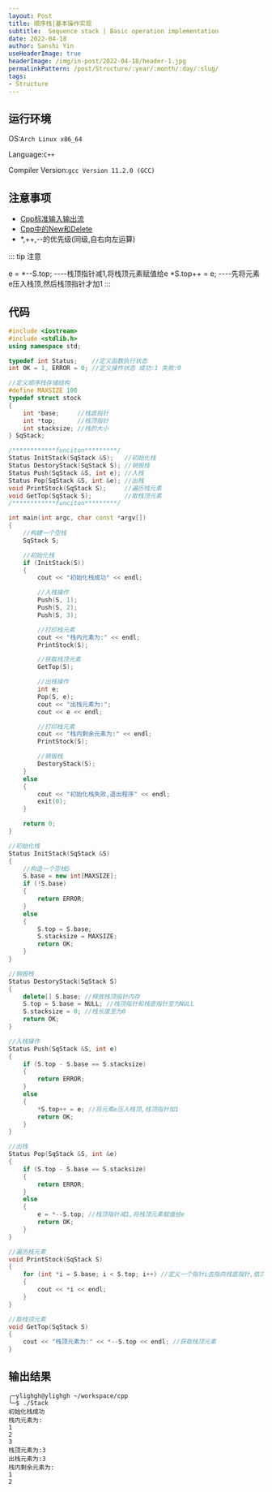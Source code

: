 ```yaml
---
layout: Post
title: 顺序栈|基本操作实现 
subtitle:  Sequence stack | Basic operation implementation
date: 2022-04-18
author: Sanshi Yin
useHeaderImage: true
headerImage: /img/in-post/2022-04-18/header-1.jpg
permalinkPattern: /post/Structure/:year/:month/:day/:slug/
tags:
- Structure
---
```


## 运行环境

OS:`Arch Linux x86_64`

Language:`C++`

Compiler Version:`gcc Version 11.2.0 (GCC)`


## 注意事项

- [Cpp标准输入输出流](https://www.runoob.com/cplusplus/cpp-basic-input-output.html)
- [Cpp中的New和Delete](https://www.runoob.com/cplusplus/cpp-dynamic-memory.html)
- *,++,--的优先级(同级,自右向左运算)

::: tip 注意

e = *--S.top;  ----栈顶指针减1,将栈顶元素赋值给e
*S.top++ = e;  ----先将元素e压入栈顶,然后栈顶指针才加1
:::

## 代码

```cpp
#include <iostream>
#include <stdlib.h>
using namespace std;

typedef int Status;    //定义函数执行状态
int OK = 1, ERROR = 0; //定义操作状态 成功:1 失败:0

//定义顺序栈存储结构
#define MAXSIZE 100
typedef struct stock
{
    int *base;     //栈底指针
    int *top;      //栈顶指针
    int stacksize; //栈的大小
} SqStack;

/************funciton*********/
Status InitStack(SqStack &S);   //初始化栈
Status DestoryStack(SqStack S); //销毁栈
Status Push(SqStack &S, int e); //入栈
Status Pop(SqStack &S, int &e); //出栈
void PrintStock(SqStack S);     //遍历栈元素
void GetTop(SqStack S);         //取栈顶元素
/************funciton*********/

int main(int argc, char const *argv[])
{
    //构建一个空栈
    SqStack S;

    //初始化栈
    if (InitStack(S))
    {
        cout << "初始化栈成功" << endl;

        //入栈操作
        Push(S, 1);
        Push(S, 2);
        Push(S, 3);

        //打印栈元素
        cout << "栈内元素为:" << endl;
        PrintStock(S);

        //获取栈顶元素
        GetTop(S);

        //出栈操作
        int e;
        Pop(S, e);
        cout << "出栈元素为:";
        cout << e << endl;

        //打印栈元素
        cout << "栈内剩余元素为:" << endl;
        PrintStock(S);

        //销毁栈
        DestoryStack(S);
    }
    else
    {
        cout << "初始化栈失败,退出程序" << endl;
        exit(0);
    }

    return 0;
}

//初始化栈
Status InitStack(SqStack &S)
{
    //构造一个空栈S
    S.base = new int[MAXSIZE];
    if (!S.base) 
    {
        return ERROR;
    }
    else
    {
        S.top = S.base;
        S.stacksize = MAXSIZE;
        return OK;
    }
}

//销毁栈
Status DestoryStack(SqStack S)
{
    delete[] S.base; //释放栈顶指针内存
    S.top = S.base = NULL; //栈顶指针和栈底指针至为NULL
    S.stacksize = 0; //栈长度至为0
    return OK;
}

//入栈操作
Status Push(SqStack &S, int e)
{
    if (S.top - S.base == S.stacksize)
    {
        return ERROR;
    }
    else
    {
        *S.top++ = e; //将元素e压入栈顶,栈顶指针加1 
        return OK;
    }
}

//出栈
Status Pop(SqStack &S, int &e)
{
    if (S.top - S.base == S.stacksize)
    {
        return ERROR;
    }
    else
    {
        e = *--S.top; //栈顶指针减1,将栈顶元素赋值给e
        return OK;
    }
}

//遍历栈元素
void PrintStock(SqStack S)
{
    for (int *i = S.base; i < S.top; i++) //定义一个指针i去指向栈底指针,依次自下至上遍历所有元素
    {
        cout << *i << endl;
    }
}

//取栈顶元素
void GetTop(SqStack S)
{
    cout << "栈顶元素为:" << *--S.top << endl; //获取栈顶元素
}
```

## 输出结果
```shell
╭─ylighgh@ylighgh ~/workspace/cpp 
╰─$ ./Stack 
初始化栈成功
栈内元素为:
1
2
3
栈顶元素为:3
出栈元素为:3
栈内剩余元素为:
1
2
```